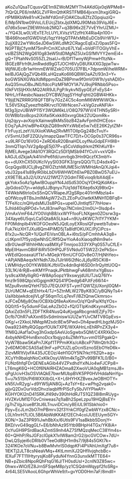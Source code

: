 aKoZu1QsaTCqusvQE1m9ZWoM2MYTh4AKdGjx0qWPMe8=
7tQrQLPE6/mMGLZVFRmQthKRSTFMB64jvxm3hxgiGRQ=
rtPM8KbWe81rvK2eiMYdGmFjOAKCbu8ZfzZGpqiuziQ=
E/Mp5N1bw09VoL/LEUcjZbtxJjdXMQJ90Msb39VqJ6E=
d7d6x5owrZ9EWthIob2MQ7+q3Bi96x2E7VvEYhrUZMU=
+/YQ43Lw0LVExTE7cLUYLXVszVf2zfH/X4Ria4jn100=
1B466hoed1GWDVqfJ1qzYiHgQTPAfxMbEuDCb9VrW1U=
2ujjX822wYWoSeJD6wSWLdMt2CRagcEqExZ/0pas5FQ=
NGPTBjCfymM75mPrCmXCshz67LYaE+bVdFlTOGIyVhE=
vsIBZSN2WgQ610g83eW5tdDMgNZ5UxGSfMVYY2emEi4=
gQ+TPtahNvS055ZL2tsaU+rB/Df1TwnyWjPmwH1tzNk=
l8GEz8Ftrh9tJmRwdd9gGTJOCH6VyD8UfAXXG3pjwTw=
WjfWJEc8r1wHmmEWWZxkO705U37FBL+7dpnmW/heWRM=
keIBJGAjQgZVQb49LsHQzaKo6Il6QBWOaAZt/93n3+Y=
boGWSNXGWaXdMlppmiDaZ9BPmw9f0mV0W1h/yshADI0=
AsQ35muOBxJN0/fdccPizMFMOY1A7VJ9ojPRNbb5Pso=
t0kFVtSljHXIcMQ2AtR9JLPgP/kykvNSypGEzFxEyS4=
NHrL/rFAesbcNaascDYCBWj1qgSYHqFqhti2GBW4HKk=
Y9jijENZRRRGf8QFTBFiy7GzZ4C5c4omMI6WtfWiWOk=
1L56VSXqZyeezfhbRKrvcl1OWrNcen7+kVgGzvANFIA=
M3g3jzvUBiWP115Y3WQM6kLl/O8Q797WV/4THN5ySRI=
0l/WBb1zoBcps2iXiifai5Kxkk80xvrgGbk2ZUQomRk=
Uq2qyy+avXojrkXainwq8kMs5bzB42aAvFpnh0HCEos=
EOq7yAJH/wBPe4XjbZQ89mNYxWbEe5w7xEE26K2ytZM=
F1rFuyzLzeY/iUXiioKWAq2RvMfITOlIpGg24BcTvuY=
cVSvmU3dF2ZQUy/mapzQawTFC7D/t+OCGp0s37CR96s=
+u9LRFOz16V0G+ZeRD6sR20BnaHDLoyfNuGdpEFH9l8=
3nmQTIqn7sV2g4pgE5j07P+q5CoVdlqdrkm2fKhKuY8=
RjMELAvege3Ab1OY3RQiCz5DI1jMSb941YCuV+vxVQ8=
kAGJLdZkjaA/k4lVnPe6fdi/umrbgb3Hn9QczfX3mbY=
q++dUXhCX50UKclVyySl03GFK3/grsQQO/TLD4sdx4Q=
GcpQgsI8UCLj8vgZWOZtzhMUME5icIWMHdAnQ/XJqi4=
vbJ32ps41s89ylR0ibLbDV6WHWDhElwPBZ0BwD57uEU=
zX9ET8La3J2/UXzVJ21WfZ7/2GdmTREvioq9/bX4djE=
gkYokx5oAz1gAwIBOuppYN4JdSd530OsjYDHQjKdAKs=
JpGdosO7jn+wldq6JJBqnyx7Uq1ddT6Xep6sXj98txQ=
T4WkbN6trIo0xS5nQCVRlapeJf2gSRpc401rHMbzIa4=
qOfWcoy8TBsJmIMAgW72vZLZEoPuOIwtkKMNH1DBFq8=
T7FeXcc/nQHydsMlJ3s8PGs+upelOJIntIqf577hHow=
5Jhld40iqRPOd+1vtJ83nwPqo7NCnlm2/m0U+0lsdp4=
jVmAxVmF64JYO0VqhB8/xxWYFfooFLNXgen0ZOsrw3g=
34Xaye6U5qvLCa5Qta8A5Lka4+n9Uy4KWC7rl1Y7YKM=
FP0Mdnplb4VKOFGOexN5JQdLoyEXRoslQFpwetbTubw=
Fuk7kizXHTJXul6Qm4PiMD5jTa8IdfOKUXC/PjCiPcs=
81x2u+NcQR+1UQoFEiVsnOBLA+i6tsS/pFCmhhAA3q8=
cLtKpm17f5yzdjwNhSC/Rf5QwYioA4oXiaoqdNlm9wI=
xBr0UwdFWhhHMcva8MXyFTmnjoo333YXPq0S57uCfLE=
MpEIlHavmGBliF8iRV50HPQJF5VNdu0T5W2Zr2ePkSo=
vWEdIQooaxaUfTkf+MGejkY6mUCFGDv8eO7/HjNhYeo=
+APjANBAeqxNYNdh7JbJ1JlrW6i2tNcJLj6ylR5CKI8=
LWMHdyc0OYKW88/KJfbVDx4dn9qH6SD0n1rQyIttUOQ=
33L1K/4rRjB+eiKMYPnaqkJPktbhwgFvA68mhxYgBss=
Iys9caXMyIligRG+W8Ap5opzY9xswyjdUIUTJsQ76lY=
fmz9r598Qtp/xlGgqjmIKfQS41PDedg64PJtFz66i14=
MZpuRvoteQYeH7SDJ7EQUXFST+ymTQW1ZjUXonjI0QM=
2UrUMCM+qEEhHx4/TJ+5ZtnMLW27ByK83C/yBQNyTs4=
UaXbbjwkdcejlVLgFS6qmTcLq7evF/l8ZtQnwCkmrso=
xJFCeDMjy8Ote/0CBXbQf8eAxKmvO/qYQnPa/KfqYOs=
0Q0/t5+5y5dumFGaLeAzZbO2+fQ/GTlpKndKxynsKDo=
QAxiZd3n5FLZDFTKR4NusQ4uKjvgaRbcgmklEZjFy70=
Dcfb7OhR7vAXxn6SvSdmlniswVJUZwYUvCMTV8GpEvs=
GKg/+r2XkoLNMqpM2sdc8Ew5Pwd+Dh4pwdHLbgzMJS0=
0wa9234ftyRQGpprfOUlkTXPE/WXAHnLnEhRPnZX3y4=
1fN6QJAaf1aOvg3hGxdpSAeVJoSgwbx5QM/C4XRXkDo=
4xbykNHDHvnBxnoDcx1bqjyz4uZMnYtu+vm01SPgakQ=
VyW78baw5KaPn7JKpf1TPPmiKKs/cABcxP7WnQtrh3Q=
2v6DMO8CSAS5aE9nF+pPCfJZLqOcnlSznoSEbOYeD6k=
ZizvMR1tVjvFA435JCEOz/4eH1GOY5N7rkcY6ZQh+ag=
XCyYh9baIqhNoCxKlkOsyUWIm4kTgZPv99BFK1L0/B0=
FUNz6hfqFDrQENEsAGib44VZPxdhdYxlNJo4wFJCPp8=
LT6mgK6Q+HC0f6NAlRHZAOma82XwoVUA0qjMB1zmsJ8=
qPgUcivH3sOSVIAQkE7bwrMUbpBVK5PP0HVHddaNmYg=
5+u7k51Sh/Pi6WXXiIbGL+X+L6HYHXZBvexJeOBHOTY=
kN5fJvR2yg/+d9YW5jAN8Gj+AzTsY+6z+wPhg2vqak0=
gijvQ2DxOurVdzDhvzIaqbIffrPlScFySbJVIYPlwAY=
KGHYOKl2nD41SRKJf49dv390hHdRJTS1QZ38l8mRUyg=
HVZKvUM1DTGvCniweas7q1laBh2SpeLzpu19HQjBsEY=
/g7nZVgJcueBf3tJ6LTnuviDCm/y8EiUL9I1Sbkhio0=
Ppy+EcJLm2bO7mPBmrv32f3YnkClf0gfZwbWYzx8CNc=
L0Lh1nrH7LIOL5B6AbWdKKAEf2ECh4coIJUEEUym5GY=
XON/+3aZ3PR91iJwhBbXx/6Utls9FV1saBkbb5DonjY=
BKD/vvG49qgGLf+E6/bNhAz95Ytb9BHpH4TGx/YK8iA=
OcYuGH9PSrdBacAZmtiS9nh4AZ7SfMQzqMecC38Ym4s=
60+QHhP/RsJGFzcIGpkX1vlW8am2rG2/pcGVCOw+7dU=
DwLQSyjei6cDRIb0VTeeOd8tjH1m9s7/9j84s5GKt7k=
3241KOe7oVNu+b8BwMvhrIS0dqpKFi4PVAhUmXgf7u8=
1lEKTj2JLT8csNieaVMq+4KtLmmXJ2QHfIlvjqhcbBc=
lEXuF7FT11lHtyrysjKo8FyduN4YnnG3unxIkMTTE64=
NB+pZbic8NpoRQhFtqG16J/TH0sdUsI+2cnIN3Z85wc=
0hwx+WlO/EZ8JrnSFSqeM8p/yz1CSQdmWqypf2foSRg=
4r64LSE5VAooL6GhprWhVe9/t+gvYOD0Hm7aF/8mdlI=
